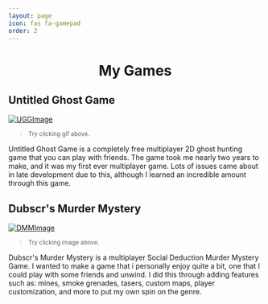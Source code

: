 ```yaml
---
layout: page
icon: fas fa-gamepad
order: 2
---
```


<div align="center"><h1>My Games</h1></div>

## Untitled Ghost Game
[![UGGImage](https://store.steampowered.com/gfxproxy/betagfx/apps/2356460/extras/items.gif?t=1694552974)](https://store.steampowered.com/app/2356460/Untitled_Ghost_Game/)
> <sup>Try clicking gif above.</sup>
<div>Untitled Ghost Game is a completely free multiplayer 2D ghost hunting game that you can play with friends. The game took me nearly two years to make, and it was my first ever multiplayer game. Lots of issues came about in late development due to this, although I learned an incredible amount through this game.</div>

## Dubscr's Murder Mystery
[![DMMImage](https://store.steampowered.com/gfxproxy/betagfx/apps/2969250/header.jpg?t=1721416195)](https://store.steampowered.com/app/2969250/Dubscrs_Murder_Mystery/)
> <sup>Try clicking image above.</sup>
<div>Dubscr's Murder Mystery is a multiplayer Social Deduction Murder Mystery Game. I wanted to make a game that i personally enjoy quite a bit, one that I could play with some friends and unwind. I did this through adding features such as: mines, smoke grenades, tasers, custom maps, player customization, and more to put my own spin on the genre.</div>
